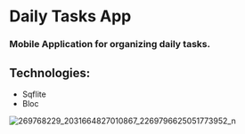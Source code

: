 # Daily Tasks App
### Mobile Application for organizing daily tasks.


## Technologies:
- Sqflite
- Bloc

![269768229_2031664827010867_2269796625051773952_n](https://user-images.githubusercontent.com/82876394/201559577-87f7cfe8-c861-4627-b559-f48579e74099.jpg)

